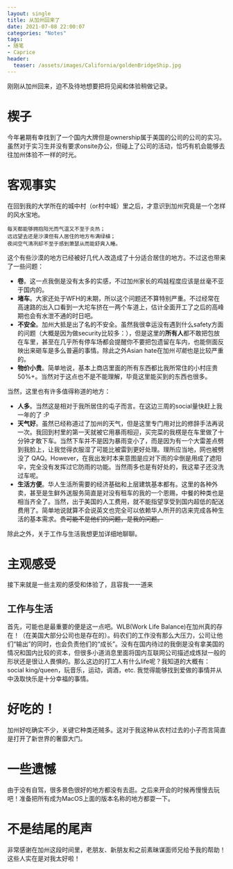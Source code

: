 ```yaml
---
layout: single
title: 从加州回来了
date: 2021-07-08 22:00:07
categories: "Notes"
tags:
- 随笔
- Caprice
header:
  teaser: /assets/images/California/goldenBridgeShip.jpg
---
```


刚刚从加州回来，迫不及待地想要把将见闻和体验稍做记录。

# 楔子

今年暑期有幸找到了一个国内大牌但是ownership属于美国的公司的公司的实习。虽然对于实习生并没有要求onsite办公，但碰上了公司的活动，恰巧有机会能够去往加州体验不一样的时光。

# 客观事实

在回到我的大学所在的城中村（or村中城）里之后，才意识到加州究竟是一个怎样的风水宝地。

```
每天都能够拥抱阳光而气温又不至于炎热；  
远远望去还是沙漠但有人居住的地方布满绿植；  
夜间空气清冽却不至于感到萧瑟从而能舒爽入睡。
```

这个有些沙漠的地方已经被好几代人改造成了十分适合居住的地方。不过这也带来了一些问题：

- **卷**。这一点我倒是没有太多的实感，不过加州家长的鸡娃程度应该是丝毫不亚于国内的。
- **堵车**。大家还处于WFH的末期，所以这个问题还不算特别严重。不过经常在高速路的出入口看到一大坨车挤在一两个车道上，估计全面开工了之后的高峰期也会有水泄不通的时日吧。
- **不安全**。加州大抵是出了名的不安全。虽然我很幸运没有遇到什么safety方面的问题（大概是因为做security比较多：），但是这里的**所有人**都不敢把包放在车里，甚至在几乎所有停车场都会提醒你不要把包遗留在车内，也能侧面反映出来砸车是多么普遍的事情。除此之外Asian hate在加州*可能*也是比较严重的。
- **物价小贵**。简单地说，基本上商店里面的所有东西都比我所常住的小村庄贵50%+。当然对于这点也不是不能理解，毕竟这里能买到的东西也很多。

当然，这里也有许多值得称道的地方：

- **人多**。当然这是相对于我所居住的屯子而言。在这边三周的social量快赶上我一年的了 :P
- **天气好**。虽然已经称道过了加州的天气，但是这里专门用对比的修辞手法再说一次。我回到村里的第一天就被它用暴雨相迎，买完菜的我楞是在车里做了十分钟才敢下车。当然下车并不是因为暴雨变小了，而是因为有一个大雷差点劈到我脸上，让我觉得衣服湿了可能比被雷到更好处理。理所应当地，网也被劈没了 QAQ。However，在我出发时本来意图是应对下雨的伞倒是用成了遮阳伞，完全没有发挥过它防雨的功能。当然雨多也是有好处的，我这辈子还没洗过车呢。
- **生活方便**。华人生活所需要的经济基础和上层建筑基本都有。这里的各种外卖，甚至是生鲜外送服务简直是对没有租车的我的一个恩赐，中餐的种类也是相当齐全了。当然，出于美国的人工费用，就不能指望享受到国内超低的配送费用了。简单地说就算不会说英文也完全可以依赖华人所开的店来完成各种生活的基本需求。~~贵可能不是他们的问题，是我的问题。~~

除此之外，关于工作与生活我想更加详细地聊聊。

# 主观感受

接下来就是一些主观的感受和体验了，且容我一一道来

## 工作与生活

首先，可能也是最重要的便是这一点吧。WLB(Work Life Balance)在加州真的存在！（在美国大部分公司也是存在的）。码农们的工作没有那么大压力，公司让他们“输出”的同时，也会负责他们的“成长”。没有在国内待过的我倒是没有拿美国的情况和国内比较的资本，但很多小道消息里面将国内互联网公司描述成炼狱一般的形状还是很让人畏惧的。那么这边的打工人有什么life呢？我知道的大概有：social king/queen，玩音乐，运动，调酒，etc. 我觉得能够找到爱做的事情并从中汲取快乐是十分幸福的事情。

# 好吃的！

加州好吃确实不少，关键它种类还贼多。这对于我这种从农村过去的小子而言简直是打开了新世界的奢靡大门。

# 一些遗憾

由于没有自驾，很多景色很好的地方都没有去逛。之后来开会的时候再慢慢去玩吧！准备把所有成为MacOS上面的版本名称的地方都耍一下。

# 不是结尾的尾声

非常感谢在加州这段时间里，老朋友、新朋友和之前素昧谋面师兄给予我的帮助！这些人实在是对我太好啦！

